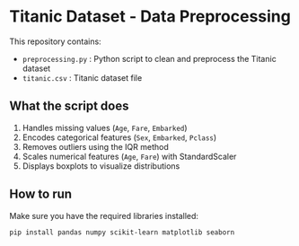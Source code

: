 # Titanic Dataset - Data Preprocessing

This repository contains:
- `preprocessing.py` : Python script to clean and preprocess the Titanic dataset
- `titanic.csv` : Titanic dataset file

## What the script does
1. Handles missing values (`Age`, `Fare`, `Embarked`)
2. Encodes categorical features (`Sex`, `Embarked`, `Pclass`)
3. Removes outliers using the IQR method
4. Scales numerical features (`Age`, `Fare`) with StandardScaler
5. Displays boxplots to visualize distributions

## How to run
Make sure you have the required libraries installed:
```bash
pip install pandas numpy scikit-learn matplotlib seaborn
